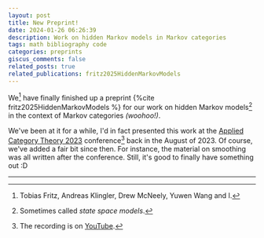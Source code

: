 ```yaml
---
layout: post
title: New Preprint!
date: 2024-01-26 06:26:39
description: Work on hidden Markov models in Markov categories
tags: math bibliography code
categories: preprints
giscus_comments: false
related_posts: true
related_publications: fritz2025HiddenMarkovModels
---
```

We[^1] have finally finished up a preprint {%cite fritz2025HiddenMarkovModels %} for our work on hidden Markov models[^2] in the context of Markov categories *(woohoo!)*.

We've been at it for a while, I'd in fact presented this work at the [Applied Category Theory 2023](https://act2023.github.io/) conference[^3] back in the August of 2023.
Of course, we've added a fair bit since then. For instance, the material on smoothing was all written after the conference. Still, it's good to finally have something out :D

***

[^1]: Tobias Fritz, Andreas Klingler, Drew McNeely, Yuwen Wang and I.
[^2]: Sometimes called *state space models*.
[^3]: The recording is on [YouTube](https://www.youtube.com/watch?v=PwI3oOXWWe8).
